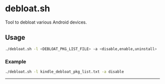 # debloat.sh
Tool to debloat various Android devices.

## Usage
```sh
./debloat.sh -l <DEBLOAT_PKG_LIST_FILE> -a <disable,enable,uninstall>
```

### Example
```sh
./debloat.sh -l kindle_debloat_pkg_list.txt -a disable
```

---

